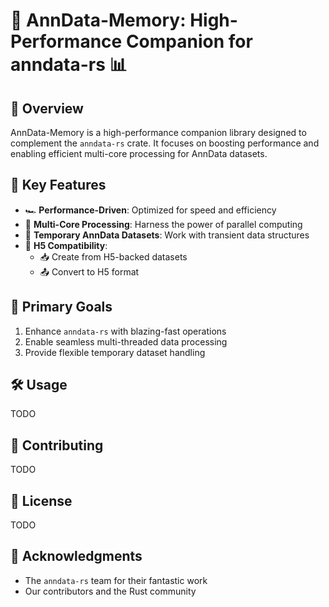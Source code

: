 # 🚀 AnnData-Memory: High-Performance Companion for anndata-rs 📊

## 🌟 Overview

AnnData-Memory is a high-performance companion library designed to complement the `anndata-rs` crate. It focuses on boosting performance and enabling efficient multi-core processing for AnnData datasets.

## 🔑 Key Features

- 🏎️ **Performance-Driven**: Optimized for speed and efficiency
- 🧵 **Multi-Core Processing**: Harness the power of parallel computing
- 💾 **Temporary AnnData Datasets**: Work with transient data structures
- 🔄 **H5 Compatibility**: 
  - 📥 Create from H5-backed datasets
  - 📤 Convert to H5 format

## 🎯 Primary Goals

1. Enhance `anndata-rs` with blazing-fast operations
2. Enable seamless multi-threaded data processing
3. Provide flexible temporary dataset handling

## 🛠️ Usage

TODO

## 🤝 Contributing

TODO

## 📜 License

TODO

## 🙏 Acknowledgments

- The `anndata-rs` team for their fantastic work
- Our contributors and the Rust community
